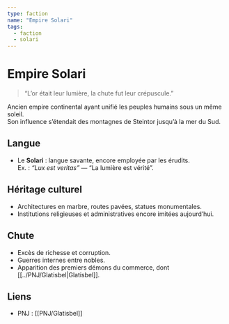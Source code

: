 ```yaml
---
type: faction
name: "Empire Solari"
tags:
  - faction
  - solari
---
```


# Empire Solari

> “L’or était leur lumière, la chute fut leur crépuscule.”

Ancien empire continental ayant unifié les peuples humains sous un même soleil.  
Son influence s’étendait des montagnes de Steintor jusqu’à la mer du Sud.

## Langue
- Le **Solari** : langue savante, encore employée par les érudits.  
  Ex. : *“Lux est veritas”* — “La lumière est vérité”.

## Héritage culturel
- Architectures en marbre, routes pavées, statues monumentales.  
- Institutions religieuses et administratives encore imitées aujourd’hui.

## Chute
- Excès de richesse et corruption.  
- Guerres internes entre nobles.  
- Apparition des premiers démons du commerce, dont [[../PNJ/Glatisbel|Glatisbel]].

## Liens
- PNJ : [[PNJ/Glatisbel]]
